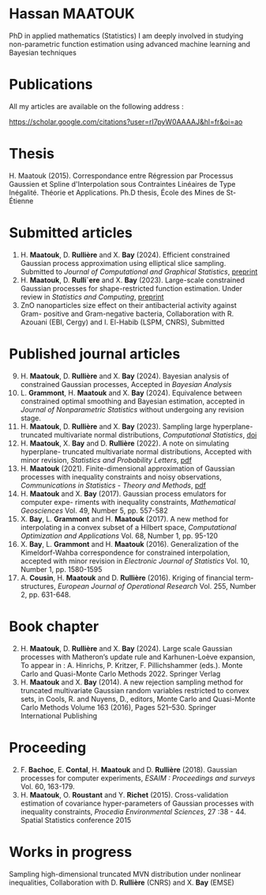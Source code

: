 # Hassan MAATOUK 
PhD in applied mathematics (Statistics)
I am deeply involved in studying non-parametric function estimation using advanced machine learning and Bayesian techniques

# Publications

All my articles are available on the following address :

https://scholar.google.com/citations?user=rI7pyW0AAAAJ&hl=fr&oi=ao



# Thesis
H. Maatouk (2015). Correspondance entre Régression par Processus Gaussien et Spline d'Interpolation sous Contraintes Linéaires de Type Inégalité. Théorie et Applications. Ph.D thesis, École des Mines de St-Étienne

# Submitted articles
1. H. **Maatouk**, D. **Rullière** and X. **Bay** (2024). Efficient constrained Gaussian process approximation using elliptical slice sampling.
Submitted to _Journal of Computational and Graphical Statistics_, [preprint](https://hal.science/hal-04496474)
2. H. **Maatouk**, D. **Rulli\`ere** and X. **Bay** (2023). Large-scale constrained Gaussian processes for shape-restricted function estimation. Under review in _Statistics and Computing_, [preprint](https://hal.science/hal-04348962)
3. ZnO nanoparticles size effect on their antibacterial activity against Gram- positive and Gram-negative bacteria, Collaboration with R. Azouani (EBI, Cergy) and I. El-Habib (LSPM, CNRS), Submitted

# Published journal articles 
9. H. **Maatouk**, D. **Rullière** and X. **Bay** (2024). Bayesian analysis of constrained Gaussian processes, Accepted in _Bayesian Analysis_
8. L. **Grammont**, H. **Maatouk** and X. **Bay** (2024). Equivalence between constrained optimal smoothing and Bayesian estimation, accepted in _Journal of Nonparametric Statistics_ without undergoing any revision stage.
7. H. **Maatouk**, D. **Rullière** and X. **Bay** (2023). Sampling large hyperplane-truncated multivariate normal distributions, _Computational Statistics_,
   [doi](https://doi.org/10.1007/s00180-023-01416-7)
6. H. **Maatouk**, X. **Bay** and D. **Rullière** (2022). A note on simulating hyperplane- truncated multivariate normal distributions, Accepted with minor revision, _Statistics and Probability Letters_, [pdf](https://www.sciencedirect.com/science/article/abs/pii/S0167715222001730)
5. H. **Maatouk** (2021). Finite-dimensional approximation of Gaussian processes with inequality constraints and noisy observations, _Communications in Statistics - Theory and Methods_, [pdf](https://www.tandfonline.com/doi/abs/10.1080/03610926.2022.2055768)
4. H. **Maatouk** and X. **Bay** (2017). Gaussian process emulators for computer expe- riments with inequality constraints, _Mathematical Geosciences_ Vol. 49, Number 5, pp. 557-582
3. X. **Bay**, L. **Grammont** and H. **Maatouk** (2017). A new method for interpolating in a convex subset of a Hilbert space, _Computational Optimization and Applications_
Vol. 68, Number 1, pp. 95-120
2. X. **Bay**, L. **Grammont** and H. **Maatouk** (2016). Generalization of the Kimeldorf-Wahba correspondence for constrained interpolation, accepted with minor revision in _Electronic Journal of Statistics_ Vol. 10, Number 1, pp. 1580-1595
1. A. **Cousin**, H. **Maatouk** and D. **Rullière** (2016). Kriging of financial term- structures, _European Journal of Operational Research_ Vol. 255, Number 2, pp. 631-648.

# Book chapter
2. H. **Maatouk**, D. **Rullière** and X. **Bay** (2024). Large scale Gaussian processes with Matheron’s update rule and Karhunen-Loève expansion, To appear in : A. Hinrichs, P. Kritzer, F. Pillichshammer (eds.). Monte Carlo and Quasi-Monte Carlo Methods 2022. Springer Verlag
1. H. **Maatouk** and X. **Bay** (2014). A new rejection sampling method for truncated multivariate Gaussian random variables restricted to convex sets, in Cools, R. and Nuyens, D., editors, Monte Carlo and Quasi-Monte Carlo Methods Volume 163 (2016), Pages 521–530. Springer International Publishing

# Proceeding
2. F. **Bachoc**, E. **Contal**, H. **Maatouk** and D. **Rullière** (2018). Gaussian processes for computer experiments, _ESAIM : Proceedings and surveys_ Vol. 60, 163-179.
1. H. **Maatouk**, O. **Roustant** and Y. **Richet** (2015). Cross-validation estimation of covariance hyper-parameters of Gaussian processes with inequality constraints, _Procedia Environmental Sciences_, 27 :38 - 44. Spatial Statistics conference 2015
 
# Works in progress 
Sampling high-dimensional truncated MVN distribution under nonlinear inequalities, Collaboration with D. **Rullière** (CNRS) and X. **Bay** (EMSE)
    


